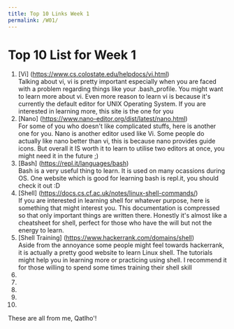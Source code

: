 ```yaml
---
title: Top 10 Links Week 1
permalink: /W01/
---
```


# Top 10 List for Week 1

1. [Vi] (https://www.cs.colostate.edu/helpdocs/vi.html) <br>
Talking about vi, vi is pretty important especially when you are faced with a problem regarding things like your .bash_profile. You might want to learn more about vi. Even more reason to learn vi is because it's currently the default editor for UNIX Operating System. If you are interested in learning more, this site is the one for you
2. [Nano] (https://www.nano-editor.org/dist/latest/nano.html) <br>
For some of you who doesn't like complicated stuffs, here is another one for you. Nano is another editor used like Vi. Some people do actually like nano better than vi, this is because nano provides guide icons. But overall it IS worth it to learn to utilise two editors at once, you might need it in the future ;)
3. [Bash] (https://repl.it/languages/bash) <br>
Bash is a very useful thing to learn. It is used on many ocassions during OS. One website which is good for learning bash is repl.it, you should check it out :D
4. [Shell] (https://docs.cs.cf.ac.uk/notes/linux-shell-commands/) <br>
If you are interested in learning shell for whatever purpose, here is something that might interest you. This documentation is compressed so that only important things are written there. Honestly it's almost like a cheatsheet for shell, perfect for those who have the will but not the energy to learn.
5. [Shell Training] (https://www.hackerrank.com/domains/shell) <br>
Aside from the annoyance some people might feel towards hackerrank, it is actually a pretty good website to learn Linux shell. The tutorials might help you in learning more or practicing using shell. I recommend it for those willing to spend some times training their shell skill
6.
7.
8.
9.
10. 

These are all from me, Qatlho'!
